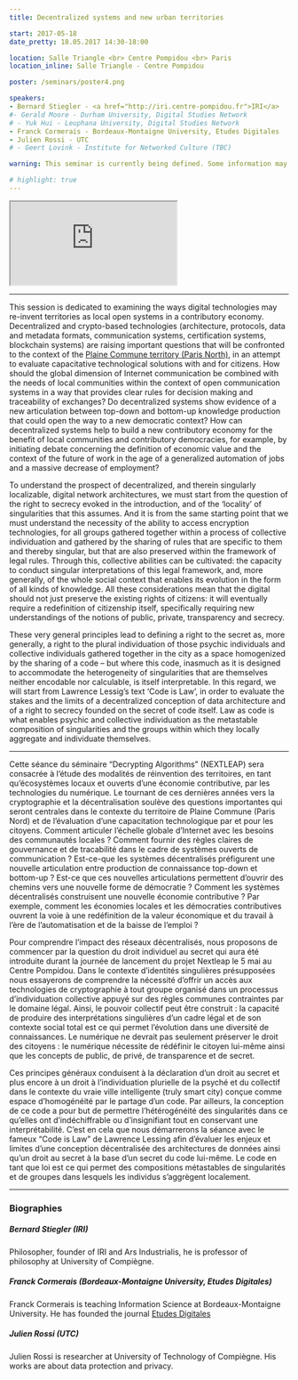 ```yaml
---
title: Decentralized systems and new urban territories

start: 2017-05-18
date_pretty: 18.05.2017 14:30-18:00

location: Salle Triangle <br> Centre Pompidou <br> Paris
location_inline: Salle Triangle - Centre Pompidou

poster: /seminars/poster4.png

speakers:
- Bernard Stiegler - <a href="http://iri.centre-pompidou.fr">IRI</a>
#- Gerald Moore - Durham University, Digital Studies Network
# - Yuk Hui - Leuphana University, Digital Studies Network
- Franck Cormerais - Bordeaux-Montaigne University, Etudes Digitales
- Julien Rossi - UTC
# - Geert Lovink - Institute for Networked Culture (TBC)

warning: This seminar is currently being defined. Some information may change in the next days.

# highlight: true
---
```


<div class="embed-responsive embed-responsive-4by3">
<iframe src='http://ldt.iri.centrepompidou.fr/ldtplatform/ldt/embed/v3/iframe?content_id=96d01d62-5b25-11e7-a150-00145ea4a2be&project_id=00cdb562-5b26-11e7-a150-00145ea4a2be&createannotation=True&createannotation_polemics=False&createannotation_annotation_types=chap,découpage&segments_annotation_types=chap,découpage&multisegments=True' seamless='seamless'></iframe>
</div>

---

This session is dedicated to examining the ways digital technologies may re-invent territories as local open systems in a contributory economy. Decentralized and crypto-based technologies (architecture, protocols, data and metadata formats, communication systems, certification systems, blockchain systems) are raising important questions that will be confronted to the context of the [Plaine Commune territory (Paris North)](http://www.plainecommune.fr/), in an attempt to evaluate capacitative technological solutions with and for citizens. How should the global dimension of Internet communication be combined with the needs of local communities within the context of open communication systems in a way that provides clear rules for decision making and traceability of exchanges? Do decentralized systems show evidence of a new articulation between top-down and bottom-up knowledge production that could open the way to a new democratic context? How can decentralized systems help to build a new contributory economy for the benefit of local communities and contributory democracies, for example, by initiating debate concerning the definition of economic value and the context of the future of work in the age of a generalized automation of jobs and a massive decrease of employment?

To understand the prospect of decentralized, and therein singularly localizable, digital network architectures, we must start from the question of the right to secrecy evoked in the introduction, and of the ‘locality’ of singularities that this assumes. And it is from the same starting point that we must understand the necessity of the ability to access encryption technologies, for all groups gathered together within a process of collective individuation and gathered by the sharing of rules that are specific to them and thereby singular, but that are also preserved within the framework of legal rules. Through this, collective abilities can be cultivated: the capacity to conduct singular interpretations of this legal framework, and, more generally, of the whole social context that enables its evolution in the form of all kinds of knowledge. All these considerations mean that the digital should not just preserve the existing rights of citizens: it will eventually require a redefinition of citizenship itself, specifically requiring new understandings of the notions of public, private, transparency and secrecy.

These very general principles lead to defining a right to the secret as, more generally, a right to the plural individuation of those psychic individuals and collective individuals gathered together in the city as a space homogenized by the sharing of a code – but where this code, inasmuch as it is designed to accommodate the heterogeneity of singularities that are themselves neither encodable nor calculable, is itself interpretable. In this regard, we will start from Lawrence Lessig’s text ‘Code is Law’, in order to evaluate the stakes and the limits of a decentralized conception of data architecture and of a right to secrecy founded on the secret of code itself. Law as code is what enables psychic and collective individuation as the metastable composition of singularities and the groups within which they locally aggregate and individuate themselves.

---

Cette séance du séminaire “Decrypting Algorithms” (NEXTLEAP) sera consacrée à l’étude des modalités de réinvention des territoires, en tant qu’écosystèmes locaux et ouverts d’une économie contributive, par les technologies du numérique. Le tournant de ces dernières années vers la cryptographie et la décentralisation soulève des questions importantes qui seront centrales dans le contexte du territoire de Plaine Commune (Paris Nord) et de l’évaluation d’une capacitation technologique par et pour les citoyens. Comment articuler l’échelle globale d’Internet avec les besoins des communautés locales ? Comment fournir des règles claires de gouvernance et de tracabilité dans le cadre de systèmes ouverts de communication ? Est-ce-que les systèmes décentralisés préfigurent une nouvelle articulation entre production de connaissance top-down et bottom-up ? Est-ce que ces nouvelles articulations permettent d’ouvrir des chemins vers une nouvelle forme de démocratie ? Comment les systèmes décentralisés construisent une nouvelle économie contributive ? Par exemple, comment les économies locales et les démocraties contributives ouvrent la voie à une redéfinition de la valeur économique et du travail à l’ère de l’automatisation et de la baisse de l’emploi ?

Pour comprendre l’impact des réseaux décentralisés, nous proposons de commencer par la question du droit individuel au secret qui aura été introduite durant la journée de lancement du projet Nextleap le 5 mai au Centre Pompidou. Dans le contexte d’identités singulières présupposées nous essayerons de comprendre la nécessité d’offrir un accès aux technologies de cryptographie à tout groupe organisé dans un processus d’individuation collective appuyé sur des règles communes contraintes par le domaine légal. Ainsi, le pouvoir collectif peut être construit : la capacité de produire des interprétations singulières d’un cadre légal et de son contexte social total est ce qui permet l’évolution dans une diversité de connaissances. Le numérique ne devrait pas seulement préserver le droit des citoyens : le numérique nécessite de rédéfinir le citoyen lui-même ainsi que les concepts de public, de privé, de transparence et de secret.

Ces principes généraux conduisent à la déclaration d’un droit au secret et plus encore à un droit à l’individuation plurielle de la psyché et du collectif dans le contexte du vraie ville intelligente (truly smart city) conçue comme espace d’homogénéité par le partage d’un code. Par ailleurs, la conception de ce code a pour but de permettre l’hétérogénéité des singularités dans ce qu’elles ont d’indéchiffrable ou d’insignifiant tout en conservant une interprétabilité. C’est en cela que nous démarrerons la séance avec le fameux “Code is Law” de Lawrence Lessing afin d’évaluer les enjeux et limites d’une conception décentralisée des architectures de données ainsi qu’un droit au secret à la base d’un secret du code lui-même. Le code en tant que loi est ce qui permet des compositions métastables de singularités et de groupes dans lesquels les individus s’aggrègent localement.

---

### Biographies

##### Bernard Stiegler (IRI)

Philosopher, founder of IRI and Ars Industrialis, he is professor of philosophy at University of Compiègne.

##### Franck Cormerais (Bordeaux-Montaigne University, Etudes Digitales)

Franck Cormerais is teaching Information Science at Bordeaux-Montaigne University. He has founded the journal [Etudes Digitales](http://etudes-digitales.fr/)

##### Julien Rossi (UTC)

Julien Rossi is researcher at University of Technology of Compiègne. His works are about data protection and privacy.
